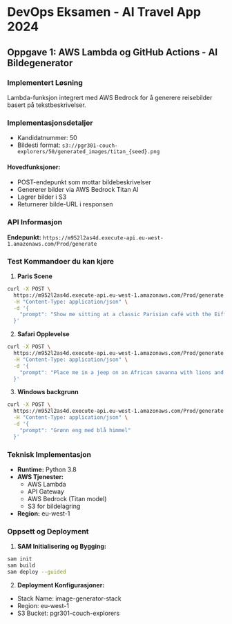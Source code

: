 # DevOps Eksamen - AI Travel App 2024

## Oppgave 1: AWS Lambda og GitHub Actions - AI Bildegenerator

### Implementert Løsning
Lambda-funksjon integrert med AWS Bedrock for å generere reisebilder basert på tekstbeskrivelser.

### Implementasjonsdetaljer
- Kandidatnummer: 50
- Bildesti format: `s3://pgr301-couch-explorers/50/generated_images/titan_{seed}.png`

#### Hovedfunksjoner:
- POST-endepunkt som mottar bildebeskrivelser
- Genererer bilder via AWS Bedrock Titan AI
- Lagrer bilder i S3
- Returnerer bilde-URL i responsen

### API Informasjon
**Endepunkt:** `https://m952l2as4d.execute-api.eu-west-1.amazonaws.com/Prod/generate`

### Test Kommandoer du kan kjøre

1. **Paris Scene**
```bash
curl -X POST \
  https://m952l2as4d.execute-api.eu-west-1.amazonaws.com/Prod/generate \
  -H "Content-Type: application/json" \
  -d '{
    "prompt": "Show me sitting at a classic Parisian café with the Eiffel Tower in the background, a coffee and croissant on the table. The image should have an old polaroid filter, with soft faded tones and a sunbeam lightly hitting the Eiffel Tower."
  }'
```

2. **Safari Opplevelse**
```bash
curl -X POST \
  https://m952l2as4d.execute-api.eu-west-1.amazonaws.com/Prod/generate \
  -H "Content-Type: application/json" \
  -d '{
    "prompt": "Place me in a jeep on an African savanna with lions and elephants in the background under a golden sunset. Use an analog 1980s photo effect with warm color tones, and give it a grainy texture for an authentic safari experience."
  }'
```

3. **Windows backgrunn**
```bash
curl -X POST \
  https://m952l2as4d.execute-api.eu-west-1.amazonaws.com/Prod/generate \
  -H "Content-Type: application/json" \
  -d '{
    "prompt": "Grønn eng med blå himmel"
  }'
```

### Teknisk Implementasjon
- **Runtime:** Python 3.8
- **AWS Tjenester:**
  - AWS Lambda
  - API Gateway
  - AWS Bedrock (Titan model)
  - S3 for bildelagring
- **Region:** eu-west-1

### Oppsett og Deployment
1. **SAM Initialisering og Bygging:**
```bash
sam init
sam build
sam deploy --guided
```

2. **Deployment Konfigurasjoner:**
- Stack Name: image-generator-stack
- Region: eu-west-1
- S3 Bucket: pgr301-couch-explorers